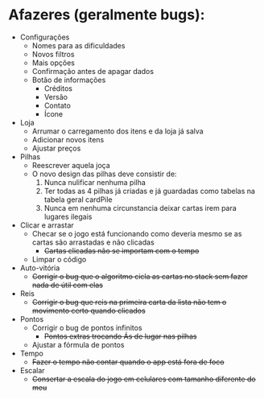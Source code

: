 # Afazeres (geralmente bugs):
- Configurações
    - Nomes para as dificuldades
    - Novos filtros
    - Mais opções
    - Confirmação antes de apagar dados
    - Botão de informações
        - Créditos
        - Versão
        - Contato
        - Ícone
- Loja
    - Arrumar o carregamento dos itens e da loja já salva
    - Adicionar novos itens
    - Ajustar preços
- Pilhas
    - Reescrever aquela joça
    - O novo design das pilhas deve consistir de:
        1. Nunca nulificar nenhuma pilha
        2. Ter todas as 4 pilhas já criadas e já guardadas como tabelas na tabela geral cardPile
        3. Nunca em nenhuma circunstancia deixar cartas irem para lugares ilegais
- Clicar e arrastar
    - Checar se o jogo está funcionando como deveria mesmo se as cartas são arrastadas e não clicadas
        - ~~Cartas clicadas não se importam com o tempo~~
    - Limpar o código
- Auto-vitória
    - ~~Corrigir o bug que o algoritmo cicla as cartas no stack sem fazer nada de útil com elas~~
- Reis
    - ~~Corrigir o bug que reis na primeira carta da lista não tem o movimento certo quando clicados~~
- Pontos
    - Corrigir o bug de pontos infinitos
        - ~~Pontos extras trocando Ás de lugar nas pilhas~~
    - Ajustar a fórmula de pontos
- Tempo
    - ~~Fazer o tempo não contar quando o app está fora de foco~~
- Escalar
    - ~~Consertar a escala do jogo em celulares com tamanho diferente do meu~~
